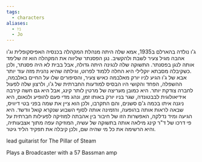 ```yaml
---
tags:
  - characters
aliases:
  - ג׳ו
  - Jo
---
```

ג'ו נולדה בהארלם ב1935, אמא שלה היתה מנהלת המקהלה בכנסיה האפיסקופלית וג'ו אהבה מגיל צעיר לשבת ולהקשיב. נגן הפסנתר שליווה את המקהלה הוא זה שלימד אותה לנגן בפסנתר. התשוקה שלה לנגינה היתה גדולה, אבל בבית לא היה פסנתר, ולכן כשקיבלה מסבתא יוקלילי היא החלה ללמוד לפרוט, וגילתה שהיא נהנית מזה עוד יותר.  
אבא של ג'ו הגיע לניו יורק מאלבמה כאיש צעיר, והסיפורים שלו על החיים באלבמה, ההשפלה, הפחד והקושי היו הבסיס למודעות החברתית של ג'ו, ולרצון שלה לפעול לחברה צודקת יותר. היא כמובן מעריצה של מרטין לותר קינג, אבל היא גם חשה קירבה אידיאולוגית לבבטונדה, שגר בניו יורק באותו זמן, ונהג מדי פעם להופיע ולנאום, היא ניגנה איתו בכמה ג'ם סשנים, והם התקרבו, ולכן הוא ציין את שמה בפני בטי דיוויס, שבאה לראות אותה בהופעה, והזמינה אותה לסוף השבוע שנקרא קואל וודשד. היא הגיעה ומיד נדלקה, האפשרות הזו של חיבור בין אהבתה למוזיקה לפעילות חברתית על פי דרכו של ד"ר קינג מילאה אותה בתשוקה של עשיה, המוזיקה עפה מתוך אצבעותיה, והיא הרשימה את כל מי שהיה שם, ולכן קיבלה את תפקיד הליד גיטר.

lead guitarist for The Pillar of Steam

Plays a Broadcaster with a 57 Bassman amp